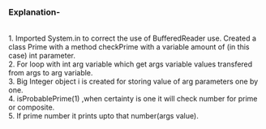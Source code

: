 <h3>Explanation-</h3>
<br>1. Imported System.in to correct the use of BufferedReader use. Created a class Prime with a method checkPrime with a variable amount of (in this case) int parameter.
<br>2. For loop with int arg variable which get args variable values transfered from args to arg variable.
<br>3. Big Integer object i is created for storing value of arg parameters one by one.
<br>4. isProbablePrime(1) ,when certainty is one it will check number for prime or composite.
<br>5. If prime number it prints upto that number(args value).
